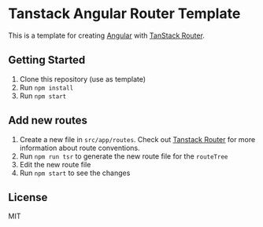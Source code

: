 # Tanstack Angular Router Template

This is a template for creating [Angular](https://angular.dev) with [TanStack Router](https://tanstack.com/router).

## Getting Started

1. Clone this repository (use as template)
2. Run `npm install`
3. Run `npm start`

## Add new routes

1. Create a new file in `src/app/routes`. Check out [Tanstack Router](https://tanstack.com/router) for more information about route conventions.
2. Run `npm run tsr` to generate the new route file for the `routeTree`
3. Edit the new route file
4. Run `npm start` to see the changes

## License

MIT
